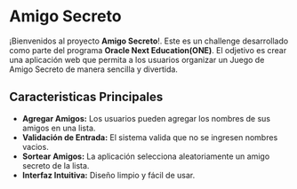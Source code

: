 <h1>Amigo Secreto</h1>
 ¡Bienvenidos al proyecto <b>Amigo Secreto</b>!. Este es un challenge desarrollado como parte del programa <b>Oracle Next Education(ONE)</b>. El odjetivo es crear una aplicación web que permita
 a los usuarios organizar un Juego de Amigo Secreto de manera sencilla y divertida.

 <h2>Caracteristicas Principales</h2>
 <ul>
  <li><b>Agregar Amigos:</b> Los usuarios pueden agregar los nombres de sus amigos en una lista.</li>
  <li><b>Validación de Entrada:</b> El sistema valida que no se ingresen nombres vacios.</li>
  <li><b>Sortear Amigos:</b> La aplicación selecciona aleatoriamente un amigo secreto de la lista.</li>
  <li><b>Interfaz Intuitiva:</b> Diseño limpio y fácil de usar.</li>
 </ul>
 
